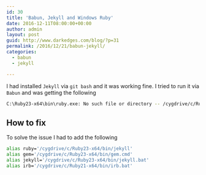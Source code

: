 ```yaml
---
id: 30
title: 'Babun, Jekyll and Windows Ruby'
date: 2016-12-11T08:00:00+00:00
author: admin
layout: post
guid: http://www.darkedges.com/blog/?p=31
permalink: /2016/12/21/babun-jekyll/
categories:
  - babun
  - jekyll

---
```


I had installed `Jekyll` via `git bash` and it was working fine. I tried to run it via `Babun`
and was getting the following

```bash
C:\Ruby23-x64\bin\ruby.exe: No such file or directory -- /cygdrive/c/Ruby23-x64/bin/jekyll (LoadError)
```

<!-- more -->

## How to fix

To solve the issue I had to add the following

```bash
alias ruby='/cygdrive/c/Ruby23-x64/bin/jekyll' 
alias gem='/cygdrive/c/Ruby23-x64/bin/gem.cmd' 
alias jekyll='/cygdrive/c/Ruby23-x64/bin/jekyll.bat'
alias irb='/cygdrive/c/Ruby21-x64/bin/irb.bat' 
```

